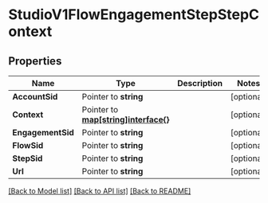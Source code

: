 # StudioV1FlowEngagementStepStepContext

## Properties

Name | Type | Description | Notes
------------ | ------------- | ------------- | -------------
**AccountSid** | Pointer to **string** |  | [optional] 
**Context** | Pointer to [**map[string]interface{}**](.md) |  | [optional] 
**EngagementSid** | Pointer to **string** |  | [optional] 
**FlowSid** | Pointer to **string** |  | [optional] 
**StepSid** | Pointer to **string** |  | [optional] 
**Url** | Pointer to **string** |  | [optional] 

[[Back to Model list]](../README.md#documentation-for-models) [[Back to API list]](../README.md#documentation-for-api-endpoints) [[Back to README]](../README.md)


